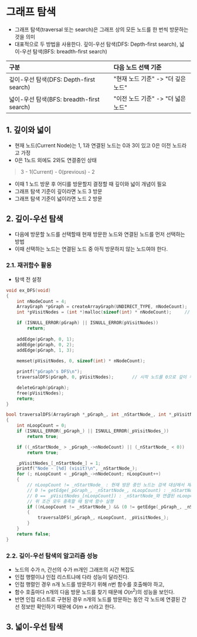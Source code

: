 # 그래프 탐색
- 그래프 탐색(traversal 또는 search)은 그래프 상의 모든 노드를 한 번씩 방문하는 것을 의미
- 대표적으로 두 방법을 사용한다. 깊이-우선 탐색(DFS: Depth-first search), 넓이-우선 탐색(BFS: breadth-first search)

| 구분                                      | 다음 노드 선택 기준               |
| :---------------------------------------- | :-------------------------------- |
| 깊이-우선 탐색(DFS: Depth-first search)   | "현재 노드 기준" -> "더 깊은 노드" |
| 넓이-우선 탐색(BFS: breadth-first search) | "이전 노드 기준" -> "더 넓은 노드" |

## 1. 깊이와 넓이
- 현재 노드(Current Node)는 1, 1과 연결된 노드는 0과 3이 있고 0은 이전 노드라고 가정
- 0은 1노드 외에도 2와도 연결중인 상태
> 3 - 1(Current) - 0(previous) - 2   
- 이때 1 노드 방문 후 어디를 방문할지 결정할 때 깊이와 넓이 개념이 필요
- 그래프 탐색 기준이 깊이라면 노드 3 방문
- 그래프 탐색 기준이 넓이라면 노드 2 방문 

## 2. 깊이-우선 탐색
- 다음에 방문할 노드를 선택할때 현재 방문한 노드와 연결된 노드를 먼저 선택하는 방법
- 이때 선택하는 노드는 연결된 노드 중 아직 방문하지 않는 노드여야 한다.

### 2.1. 재귀함수 활용
- 탐색 전 설정
```C
void ex_DFS(void)
{
    int nNodeCount = 4;
    ArrayGraph *pGraph = createArrayGraph(UNDIRECT_TYPE, nNodeCount);
    int *pVisitNodes = (int *)malloc(sizeof(int) * nNodeCount);     // 노드 방문여부 체크용 배열 변수

    if (ISNULL_ERROR(pGraph) || ISNULL_ERROR(pVisitNodes))
        return;
    
    addEdge(pGraph, 0, 1);
    addEdge(pGraph, 0, 2);
    addEdge(pGraph, 1, 3);
    
    memset(pVisitNodes, 0, sizeof(int) * nNodeCount);

    printf("pGraph's DFS\n");
    traversalDFS(pGraph, 0, pVisitNodes);       // 시작 노드를 0으로 깊이 우선 탐색(재귀함수) 호출(실행)

    deleteGraph(pGraph);
    free(pVisitNodes);
    return;
}
```
```c
bool traversalDFS(ArrayGraph *_pGraph_, int _nStartNode_, int *_pVisitNodes_)
{
    int nLoopCount = 0;
    if (ISNULL_ERROR(_pGraph_) || ISNULL_ERROR(_pVisitNodes_))
        return true;

    if ((_nStartNode_ > _pGraph_->nNodeCount) || (_nStartNode_ < 0))
        return true;

    _pVisitNodes_[_nStartNode_] = 1;
    printf("Node - [%d] (visit)\n", _nStartNode_);
    for (; nLoopCount < _pGraph_->nNodeCount; nLoopCount++)
    {
        // nLoopCount != _nStartNode_ : 현재 방문 중인 노드는 검색 대상에서 제외
        // 0 != getEdge(_pGraph_, _nStartNode_, nLoopCount) : _nStartNode_와 nLoopCount 노드가 연결되었는지 확인
        // 0 == _pVisitNodes_[nLoopCount]) : _nStartNode_와 연결된 nLoopCount 노드가 방문한적 있는 노드인지 확인
        // 위 조건 모두 충족할 때 탐색 함수 실행
        if ((nLoopCount != _nStartNode_) && (0 != getEdge(_pGraph_, _nStartNode_, nLoopCount)) && (0 == _pVisitNodes_[nLoopCount]))
        {
            traversalDFS(_pGraph_, nLoopCount, _pVisitNodes_);
        }
    }
    return false;
}
```
### 2.2. 깊이-우선 탐색의 알고리즘 성능
- 노드의 수가 n, 간선의 수가 m개인 그래프의 시간 복잡도
- 인접 행렬이냐 인접 리스트냐에 다라 성능이 달라진다.
- 인접 행렬인 경우 n개 노드를 방문하기 위해 n번 함수를 호출해야 하고,
- 함수 호출마다 n개의 다음 방문 노드를 찾기 때문에 $O(n^2)$의 성능을 보인다.
- 반면 인접 리스트로 구현된 경우 n개의 노드를 방문하는 동안 각 노드에 연결된 간선 정보만 확인하기 때문에 $O(m+n)$라고 한다.

## 3. 넓이-우선 탐색

